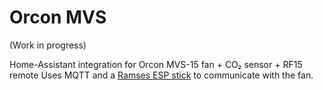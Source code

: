 # Orcon MVS

(Work in progress)

Home-Assistant integration for Orcon MVS-15 fan + CO₂ sensor + RF15 remote
Uses MQTT and a [Ramses ESP stick](https://indalo-tech.onlineweb.shop/product/ramses-esp)
to communicate with the fan.
